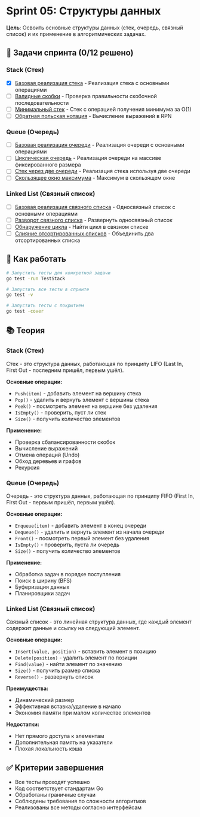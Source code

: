 # Sprint 05: Структуры данных

**Цель**: Освоить основные структуры данных (стек, очередь, связный список) и их применение в алгоритмических задачах.

## 🎯 Задачи спринта (0/12 решено)

### Stack (Стек)
- [x] [Базовая реализация стека](stack/) - Реализация стека с основными операциями
- [ ] [Валидные скобки](stack/) - Проверка правильности скобочной последовательности
- [ ] [Минимальный стек](stack/) - Стек с операцией получения минимума за O(1)
- [ ] [Обратная польская нотация](stack/) - Вычисление выражений в RPN

### Queue (Очередь)
- [ ] [Базовая реализация очереди](queue/) - Реализация очереди с основными операциями
- [ ] [Циклическая очередь](queue/) - Реализация очереди на массиве фиксированного размера
- [ ] [Стек через две очереди](queue/) - Реализация стека используя две очереди
- [ ] [Скользящее окно максимума](queue/) - Максимум в скользящем окне

### Linked List (Связный список)
- [ ] [Базовая реализация связного списка](linked-list/) - Односвязный список с основными операциями
- [ ] [Разворот связного списка](linked-list/) - Развернуть односвязный список
- [ ] [Обнаружение цикла](linked-list/) - Найти цикл в связном списке
- [ ] [Слияние отсортированных списков](linked-list/) - Объединить два отсортированных списка

## 🚀 Как работать
```bash
# Запустить тесты для конкретной задачи
go test -run TestStack

# Запустить все тесты в спринте
go test -v

# Запустить тесты с покрытием
go test -cover
```

## 📚 Теория

### Stack (Стек)
Стек - это структура данных, работающая по принципу LIFO (Last In, First Out - последним пришёл, первым ушёл).

**Основные операции:**
- `Push(item)` - добавить элемент на вершину стека
- `Pop()` - удалить и вернуть элемент с вершины стека
- `Peek()` - посмотреть элемент на вершине без удаления
- `IsEmpty()` - проверить, пуст ли стек
- `Size()` - получить количество элементов

**Применение:**
- Проверка сбалансированности скобок
- Вычисление выражений
- Отмена операций (Undo)
- Обход деревьев и графов
- Рекурсия

### Queue (Очередь)
Очередь - это структура данных, работающая по принципу FIFO (First In, First Out - первым пришёл, первым ушёл).

**Основные операции:**
- `Enqueue(item)` - добавить элемент в конец очереди
- `Dequeue()` - удалить и вернуть элемент из начала очереди
- `Front()` - посмотреть первый элемент без удаления
- `IsEmpty()` - проверить, пуста ли очередь
- `Size()` - получить количество элементов

**Применение:**
- Обработка задач в порядке поступления
- Поиск в ширину (BFS)
- Буферизация данных
- Планировщики задач

### Linked List (Связный список)
Связный список - это линейная структура данных, где каждый элемент содержит данные и ссылку на следующий элемент.

**Основные операции:**
- `Insert(value, position)` - вставить элемент в позицию
- `Delete(position)` - удалить элемент по позиции
- `Find(value)` - найти элемент по значению
- `Size()` - получить размер списка
- `Reverse()` - развернуть список

**Преимущества:**
- Динамический размер
- Эффективная вставка/удаление в начало
- Экономия памяти при малом количестве элементов

**Недостатки:**
- Нет прямого доступа к элементам
- Дополнительная память на указатели
- Плохая локальность кэша

## ✅ Критерии завершения
- Все тесты проходят успешно
- Код соответствует стандартам Go
- Обработаны граничные случаи
- Соблюдены требования по сложности алгоритмов
- Реализованы все методы согласно интерфейсам